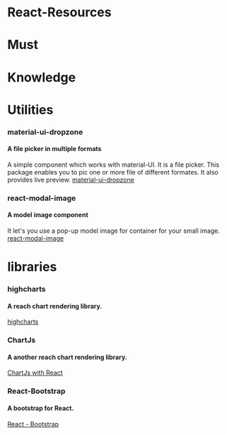 # React-Resources 
# Must

# Knowledge 

# Utilities
### material-ui-dropzone
#### A file picker in multiple formats 
A simple component which works with material-UI. It is a  file picker. This package enables you to pic one or more file of different formates. It also provides live preview. <a href="https://yuvaleros.github.io/material-ui-dropzone/">material-ui-dropzone</a>

### react-modal-image
#### A model image component
It let's you use a pop-up model image for container for  your small image. <a href="https://www.npmjs.com/package/react-modal-image">react-modal-image</a>





# libraries 
### highcharts
#### A reach chart rendering library.
<a href="https://www.highcharts.com/">highcharts</a>

### ChartJs
#### A another reach chart rendering library.
<a href="https://github.com/jerairrest/react-chartjs-2">ChartJs with React</a>

### React-Bootstrap
#### A bootstrap for React.
<a href="https://react-bootstrap.github.io/">React - Bootstrap</a>


